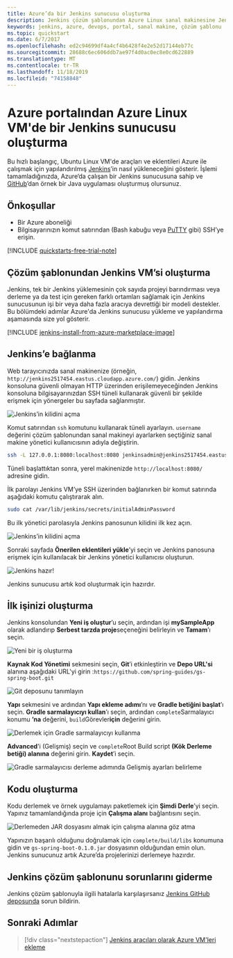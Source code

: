 ```yaml
---
title: Azure’da bir Jenkins sunucusu oluşturma
description: Jenkins çözüm şablonundan Azure Linux sanal makinesine Jenkins’i yükleyin ve örnek bir Java uygulaması oluşturun.
keywords: jenkins, azure, devops, portal, sanal makine, çözüm şablonu
ms.topic: quickstart
ms.date: 6/7/2017
ms.openlocfilehash: ed2c94699df4a4cf4b6428f4e2e52d17144eb77c
ms.sourcegitcommit: 28688c6ec606ddb7ae97f4d0ac0ec8e0cd622889
ms.translationtype: MT
ms.contentlocale: tr-TR
ms.lasthandoff: 11/18/2019
ms.locfileid: "74158848"
---
```

# <a name="create-a-jenkins-server-on-an-azure-linux-vm-from-the-azure-portal"></a>Azure portalından Azure Linux VM'de bir Jenkins sunucusu oluşturma

Bu hızlı başlangıç, Ubuntu Linux VM'de araçları ve eklentileri Azure ile çalışmak için yapılandırılmış [Jenkins](https://jenkins.io)’in nasıl yükleneceğini gösterir. İşlemi tamamladığınızda, Azure‘da çalışan bir Jenkins sunucusuna sahip ve [GitHub](https://github.com)’dan örnek bir Java uygulaması oluşturmuş olursunuz.

## <a name="prerequisites"></a>Önkoşullar

* Bir Azure aboneliği
* Bilgisayarınızın komut satırından (Bash kabuğu veya [PuTTY](https://www.putty.org/) gibi) SSH’ye erişin.

[!INCLUDE [quickstarts-free-trial-note](../../includes/quickstarts-free-trial-note.md)]

## <a name="create-the-jenkins-vm-from-the-solution-template"></a>Çözüm şablonundan Jenkins VM’si oluşturma
Jenkins, tek bir Jenkins yüklemesinin çok sayıda projeyi barındırması veya derleme ya da test için gereken farklı ortamları sağlamak için Jenkins sunucusunun işi bir veya daha fazla aracıya devrettiği bir modeli destekler. Bu bölümdeki adımlar Azure'da Jenkins sunucusu yükleme ve yapılandırma aşamasında size yol gösterir.

[!INCLUDE [jenkins-install-from-azure-marketplace-image](../../includes/jenkins-install-from-azure-marketplace-image.md)]

## <a name="connect-to-jenkins"></a>Jenkins’e bağlanma

Web tarayıcınızda sanal makinenize (örneğin, `http://jenkins2517454.eastus.cloudapp.azure.com/`) gidin. Jenkins konsoluna güvenli olmayan HTTP üzerinden erişilemeyeceğinden Jenkins konsoluna bilgisayarınızdan SSH tüneli kullanarak güvenli bir şekilde erişmek için yönergeler bu sayfada sağlanmıştır.

![Jenkins’in kilidini açma](./media/install-jenkins-solution-template/jenkins-ssh-instructions.png)

Komut satırından `ssh` komutunu kullanarak tüneli ayarlayın. `username` değerini çözüm şablonundan sanal makineyi ayarlarken seçtiğiniz sanal makine yönetici kullanıcısının adıyla değiştirin.

```bash
ssh -L 127.0.0.1:8080:localhost:8080 jenkinsadmin@jenkins2517454.eastus.cloudapp.azure.com
```

Tüneli başlattıktan sonra, yerel makinenizde `http://localhost:8080/` adresine gidin. 

İlk parolayı Jenkins VM’ye SSH üzerinden bağlanırken bir komut satırında aşağıdaki komutu çalıştırarak alın.

```bash
sudo cat /var/lib/jenkins/secrets/initialAdminPassword
```

Bu ilk yönetici parolasıyla Jenkins panosunun kilidini ilk kez açın.

![Jenkins’in kilidini açma](./media/install-jenkins-solution-template/jenkins-unlock.png)

Sonraki sayfada **Önerilen eklentileri yükle**’yi seçin ve Jenkins panosuna erişmek için kullanılacak bir Jenkins yönetici kullanıcısı oluşturun.

![Jenkins hazır!](./media/install-jenkins-solution-template/jenkins-welcome.png)

Jenkins sunucusu artık kod oluşturmak için hazırdır.

## <a name="create-your-first-job"></a>İlk işinizi oluşturma

Jenkins konsolundan **Yeni iş oluştur**’u seçin, ardından işi **mySampleApp** olarak adlandırıp **Serbest tarzda proje**seçeneğini belirleyin ve **Tamam**’ı seçin.

![Yeni bir iş oluşturma](./media/install-jenkins-solution-template/jenkins-new-job.png) 

**Kaynak Kod Yönetimi** sekmesini seçin, **Git**’i etkinleştirin ve **Depo URL'si** alanına aşağıdaki URL'yi girin :`https://github.com/spring-guides/gs-spring-boot.git`

![Git deposunu tanımlayın](./media/install-jenkins-solution-template/jenkins-job-git-configuration.png) 

**Yapı** sekmesini ve ardından **Yapı ekleme adımı**’nı ve **Gradle betiğini başlat**’ı seçin. **Gradle sarmalayıcıyı kullan**’ı seçin, ardından `complete`Sarmalayıcı konumu **’na**  değerini, `build`Görevler**için** değerini girin.

![Derlemek için Gradle sarmalayıcıyı kullanma](./media/install-jenkins-solution-template/jenkins-job-gradle-config.png) 

**Advanced**'i (Gelişmiş) seçin ve `complete`Root Build script **(Kök Derleme betiği) alanına** değerini girin. **Kaydet**’i seçin.

![Gradle sarmalayıcısı derleme adımında Gelişmiş ayarları belirleme](./media/install-jenkins-solution-template/jenkins-job-gradle-advances.png) 

## <a name="build-the-code"></a>Kodu oluşturma

Kodu derlemek ve örnek uygulamayı paketlemek için **Şimdi Derle**’yi seçin. Yapınız tamamlandığında proje için **Çalışma alanı** bağlantısını seçin.

![Derlemeden JAR dosyasını almak için çalışma alanına göz atma](./media/install-jenkins-solution-template/jenkins-access-workspace.png) 

Yapınızın başarılı olduğunu doğrulamak için `complete/build/libs` konumuna gidin ve `gs-spring-boot-0.1.0.jar` dosyasının olduğundan emin olun. Jenkins sunucunuz artık Azure’da projelerinizi derlemeye hazırdır.

## <a name="troubleshooting-the-jenkins-solution-template"></a>Jenkins çözüm şablonunu sorunlarını giderme

Jenkins çözüm şablonuyla ilgili hatalarla karşılaşırsanız [Jenkins GitHub deposunda](https://github.com/azure/jenkins/issues) sorun bildirin.

## <a name="next-steps"></a>Sonraki Adımlar

> [!div class="nextstepaction"]
> [Jenkins aracıları olarak Azure VM'leri ekleme](jenkins-azure-vm-agents.md)
